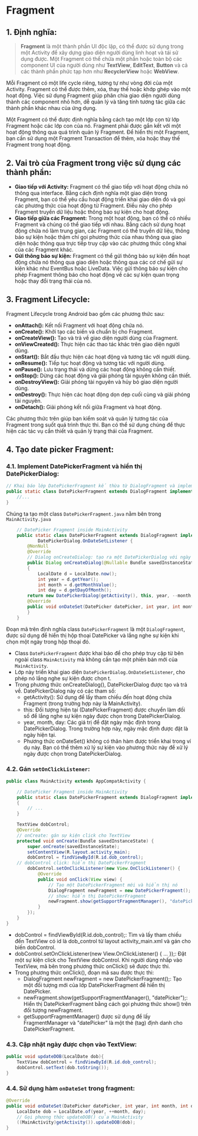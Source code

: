 # Fragment

## 1. Định nghĩa:

> **Fragment** là một thành phần UI độc lập, có thể được sử dụng trong một Activity để xây dựng giao diện người dùng linh hoạt và tái sử dụng được. Một Fragment có thể chứa một phần hoặc toàn bộ các component UI của người dùng như **TextView**, **EditText**, **Button** và cả các thành phần phức tạp hơn như **RecyclerView** hoặc **WebView**.

Mỗi Fragment có một life cycle riêng, tương tự như vòng đời của một Activity. Fragment có thể được thêm, xóa, thay thế hoặc khớp ghép vào một hoạt động. Việc sử dụng Fragment giúp phân chia giao diện người dùng thành các component nhỏ hơn, dễ quản lý và tăng tính tương tác giữa các thành phần khác nhau của ứng dụng.

Một Fragment có thể được định nghĩa bằng cách tạo một lớp con từ lớp Fragment hoặc các lớp con của nó. Fragment phải được gắn kết với một hoạt động thông qua quá trình quản lý Fragment. Để hiển thị một Fragment, bạn cần sử dụng một Fragment Transaction để thêm, xóa hoặc thay thế Fragment trong hoạt động.

## 2. Vai trò của Fragment trong việc sử dụng các thành phần:

- **Giao tiếp với Activity:** Fragment có thể giao tiếp với hoạt động chứa nó thông qua interface. Bằng cách định nghĩa một giao diện trong Fragment, bạn có thể yêu cầu hoạt động triển khai giao diện đó và gọi các phương thức của hoạt động từ Fragment. Điều này cho phép Fragment truyền dữ liệu hoặc thông báo sự kiện cho hoạt động.
- **Giao tiếp giữa các Fragment:** Trong một hoạt động, bạn có thể có nhiều Fragment và chúng có thể giao tiếp với nhau. Bằng cách sử dụng hoạt động chứa nó làm trung gian, các Fragment có thể truyền dữ liệu, thông báo sự kiện hoặc thậm chí gọi phương thức của nhau thông qua giao diện hoặc thông qua trực tiếp truy cập vào các phương thức công khai của các Fragment khác.
- **Gửi thông báo sự kiện:** Fragment có thể gửi thông báo sự kiện đến hoạt động chứa nó thông qua giao diện hoặc thông qua các cơ chế gửi sự kiện khác như EventBus hoặc LiveData. Việc gửi thông báo sự kiện cho phép Fragment thông báo cho hoạt động về các sự kiện quan trọng hoặc thay đổi trạng thái của nó.

## 3. Fragment Lifecycle:

Fragment Lifecycle trong Android bao gồm các phương thức sau:

- **onAttach():** Kết nối Fragment với hoạt động chứa nó.
- **onCreate():** Khởi tạo các biến và chuẩn bị cho Fragment.
- **onCreateView():** Tạo và trả về giao diện người dùng của Fragment.
- **onViewCreated():** Thực hiện các thao tác khác trên giao diện người dùng.
- **onStart():** Bắt đầu thực hiện các hoạt động và tương tác với người dùng.
- **onResume():** Tiếp tục hoạt động và tương tác với người dùng.
- **onPause():** Lưu trạng thái và dừng các hoạt động không cần thiết.
- **onStop():** Dừng các hoạt động và giải phóng tài nguyên không cần thiết.
- **onDestroyView():** Giải phóng tài nguyên và hủy bỏ giao diện người dùng.
- **onDestroy():** Thực hiện các hoạt động dọn dẹp cuối cùng và giải phóng tài nguyên.
- **onDetach():** Giải phóng kết nối giữa Fragment và hoạt động.

Các phương thức trên giúp bạn kiểm soát và quản lý tương tác của Fragment trong suốt quá trình thực thi. Bạn có thể sử dụng chúng để thực hiện các tác vụ cần thiết và quản lý trạng thái của Fragment.

## 4. Tạo date picker Fragment:

### 4.1. Implement DatePickerFragment và hiển thị DatePickerDialog:

```java
// Khai báo lớp DatePickerFragment kế thừa từ DialogFragment và implement DatePickerDialog.OnDateSetListener
public static class DatePickerFragment extends DialogFragment implements DatePickerDialog.OnDateSetListener {
    //...
}
```

Chúng ta tạo một class `DatePickerFragment.java` nằm bên trong `MainActivity.java`

```java
    // DatePicker Fragment inside MainActivity
    public static class DatePickerFragment extends DialogFragment implements
            DatePickerDialog.OnDateSetListener {
        @NonNull
        @Override
        // Dialog onCreateDialog: tạo ra một DatePickerDialog với ngày hiện tại
        public Dialog onCreateDialog(@Nullable Bundle savedInstanceState)
        {
            LocalDate d = LocalDate.now();
            int year = d.getYear();
            int month = d.getMonthValue();
            int day = d.getDayOfMonth();
        return new DatePickerDialog(getActivity(), this, year, --month, day);}
        @Override
        public void onDateSet(DatePicker datePicker, int year, int month, int day){
        }
    }
```

Đoạn mã trên định nghĩa class `DatePickerFragment` là một `DialogFragment`, được sử dụng để hiển thị hộp thoại DatePicker và lắng nghe sự kiện khi chọn một ngày trong hộp thoại đó.

- Class `DatePickerFragment` được khai báo để cho phép truy cập từ bên ngoài class `MainActivity` mà không cần tạo một phiên bản mới của `MainActivity`.
- Lớp này triển khai giao diện `DatePickerDialog.OnDateSetListener`, cho phép nó lắng nghe sự kiện được chọn t.
- Trong phương thức onCreateDialog(), DatePickerDialog được tạo và trả về. DatePickerDialog này có các tham số:
  - getActivity(): Sử dụng để lấy tham chiếu đến hoạt động chứa Fragment (trong trường hợp này là MainActivity).
  - this: Đối tượng hiện tại (DatePickerFragment) được chuyển làm đối số để lắng nghe sự kiện ngày được chọn trong DatePickerDialog.
  - year, month, day: Các giá trị để đặt ngày mặc định trong DatePickerDialog. Trong trường hợp này, ngày mặc định được đặt là ngày hiện tại.
  - Phương thức onDateSet() không có thân hàm được triển khai trong ví dụ này. Bạn có thể thêm xử lý sự kiện vào phương thức này để xử lý ngày được chọn trong DatePickerDialog.

### 4.2. Gán `setOnClickListener`:

```java
public class MainActivity extends AppCompatActivity {

    // DatePicker Fragment inside MainActivity
    public static class DatePickerFragment extends DialogFragment implements
    {
        // ...
    }

    TextView dobControl;
    @Override
    // onCreate: gán sự kiện click cho TextView
    protected void onCreate(Bundle savedInstanceState) {
        super.onCreate(savedInstanceState);
        setContentView(R.layout.activity_main);
        dobControl = findViewById(R.id.dob_control);
    // dobControl click: hiển thị DatePickerFragment
        dobControl.setOnClickListener(new View.OnClickListener() {
            @Override
            public void onClick(View view) {
                // Tạo một DatePickerFragment mới và hiển thị nó
                DialogFragment newFragment = new DatePickerFragment();
                // show: hiển thị DatePickerFragment
                newFragment.show(getSupportFragmentManager(), "datePicker");
            }
        });
    }
}
```

- dobControl = findViewById(R.id.dob_control);: Tìm và lấy tham chiếu đến TextView có id là dob_control từ layout activity_main.xml và gán cho biến dobControl.
- dobControl.setOnClickListener(new View.OnClickListener() { ... });: Đặt một sự kiện click cho TextView dobControl. Khi người dùng nhấp vào TextView, mã bên trong phương thức onClick() sẽ được thực thi.
- Trong phương thức onClick(), đoạn mã sau được thực thi:
  - DialogFragment newFragment = new DatePickerFragment();: Tạo một đối tượng mới của lớp DatePickerFragment để hiển thị DatePicker.
  - newFragment.show(getSupportFragmentManager(), "datePicker");: Hiển thị DatePickerFragment bằng cách gọi phương thức show() trên đối tượng newFragment.
  - getSupportFragmentManager() được sử dụng để lấy FragmentManager và "datePicker" là một thẻ (tag) định danh cho DatePickerFragment.

### 4.3. Cập nhật ngày được chọn vào TextView:

```java
public void updateDOB(LocalDate dob){
    TextView dobControl = findViewById(R.id.dob_control);
    dobControl.setText(dob.toString());
}
```

### 4.4. Sử dụng hàm `onDateSet` trong fragment:

```java
@Override
public void onDateSet(DatePicker datePicker, int year, int month, int day){
    LocalDate dob = LocalDate.of(year, ++month, day);
    // Gọi phương thức updateDOB() của MainActivity
    ((MainActivity)getActivity()).updateDOB(dob);
}
```
